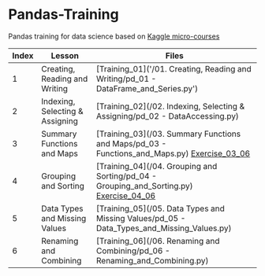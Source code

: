 # Pandas-Training

Pandas training for data science based on [Kaggle micro-courses](https://www.kaggle.com/learn/pandas)

Index | Lesson | Files
------------ | ------------ | -------------
1 | Creating, Reading and Writing | [Training_01]('/01. Creating, Reading and Writing/pd_01 - DataFrame_and_Series.py')
2 | Indexing, Selecting & Assigning | [Training_02](/02. Indexing, Selecting & Assigning/pd_02 - DataAccessing.py)
3 | Summary Functions and Maps | [Training_03](/03. Summary Functions and Maps/pd_03 - Functions_and_Maps.py) [Exercise_03_06](/)
4 | Grouping and Sorting | [Training_04](/04. Grouping and Sorting/pd_04 - Grouping_and_Sorting.py) [Exercise_04_06](/)
5 | Data Types and Missing Values | [Training_05](/05. Data Types and Missing Values/pd_05 - Data_Types_and_Missing_Values.py)
6 | Renaming and Combining | [Training_06](/06. Renaming and Combining/pd_06 - Renaming_and_Combining.py)
